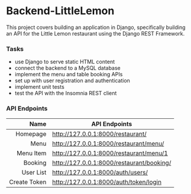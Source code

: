 # Backend-LittleLemon
This project covers building an application in Django, specifically building an API for the Little Lemon restaurant using the Django REST Framework.
### Tasks 
- use Django to serve static HTML content
- connect the backend to a MySQL database
- implement the menu and table booking APIs
- set up with user registration and authentication
- implement unit tests
- test the API with the Insomnia REST client

### API Endpoints
| Name | API Endpoints |
|-----:|---------------|
|Homepage     |http://127.0.0.1:8000/restaurant/               |
|Menu         |http://127.0.0.1:8000/restaurant/menu/          |
|Menu Item    |http://127.0.0.1:8000/restaurant/menu/1         |
|Booking      |http://127.0.0.1:8000/restaurant/booking/       |
|User List    |http://127.0.0.1:8000/auth/users/               |
|Create Token |http://127.0.0.1:8000/auth/token/login          |
